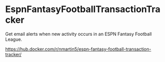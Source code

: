 # EspnFantasyFootballTransactionTracker
Get email alerts when new activity occurs in an ESPN Fantasy Football League.

https://hub.docker.com/r/nmartin5/espn-fantasy-football-transaction-tracker/
